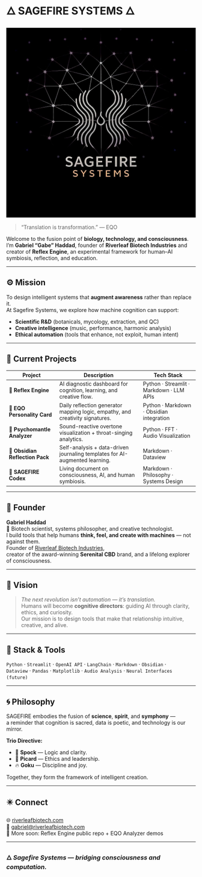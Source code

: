 # 🜂 SAGEFIRE SYSTEMS 🜂
<p align="center">
  <img src="https://github.com/SagefireSystems/SagefireSystems/blob/main/WhatsApp Image 2025-10-23 at 07.20.54_6089ba85.jpg
" width="800" alt="SAGEFIRE SYSTEMS">
</p>

> “Translation is transformation.” — EQO

Welcome to the fusion point of **biology, technology, and consciousness**.  
I’m **Gabriel “Gabe” Haddad**, founder of **Riverleaf Biotech Industries** and creator of **Reflex Engine**, an experimental framework for human–AI symbiosis, reflection, and education.

---

## ⚙️ Mission
To design intelligent systems that **augment awareness** rather than replace it.  
At Sagefire Systems, we explore how machine cognition can support:
- **Scientific R&D** (botanicals, mycology, extraction, and QC)
- **Creative intelligence** (music, performance, harmonic analysis)
- **Ethical automation** (tools that enhance, not exploit, human intent)

---

## 🧠 Current Projects

| Project | Description | Tech Stack |
|----------|--------------|-------------|
| 🔹 **Reflex Engine** | AI diagnostic dashboard for cognition, learning, and creative flow. | Python · Streamlit · Markdown · LLM APIs |
| 🔹 **EQO Personality Card** | Daily reflection generator mapping logic, empathy, and creativity signatures. | Python · Markdown · Obsidian integration |
| 🔹 **Psychomantle Analyzer** | Sound-reactive overtone visualization + throat-singing analytics. | Python · FFT · Audio Visualization |
| 🔹 **Obsidian Reflection Pack** | Self-analysis + data-driven journaling templates for AI-augmented learning. | Markdown · Dataview |
| 🔹 **SAGEFIRE Codex** | Living document on consciousness, AI, and human symbiosis. | Markdown · Philosophy · Systems Design |

---

## 🌱 Founder
**Gabriel Haddad**  
🧪 Biotech scientist, systems philosopher, and creative technologist.  
I build tools that help humans **think, feel, and create with machines** — not against them.  
Founder of [Riverleaf Biotech Industries](https://riverleafbiotech.com),  
creator of the award-winning **Serenital CBD** brand, and a lifelong explorer of consciousness.

---

## 🧩 Vision
> *The next revolution isn’t automation — it’s translation.*  
Humans will become **cognitive directors**: guiding AI through clarity, ethics, and curiosity.  
Our mission is to design tools that make that relationship intuitive, creative, and alive.

---

## 🔬 Stack & Tools
`Python` · `Streamlit` · `OpenAI API` · `LangChain` · `Markdown` · `Obsidian` ·  
`Dataview` · `Pandas` · `Matplotlib` · `Audio Analysis` · `Neural Interfaces (future)`

---

## 🌀 Philosophy
SAGEFIRE embodies the fusion of **science**, **spirit**, and **symphony** —  
a reminder that cognition is sacred, data is poetic, and technology is our mirror.  

**Trio Directive:**
- 🖖 **Spock** — Logic and clarity.  
- 🫡 **Picard** — Ethics and leadership.  
- 🔥 **Goku** — Discipline and joy.  

Together, they form the framework of intelligent creation.

---

## ✴️ Connect
🌐 [riverleafbiotech.com](https://riverleafbiotech.com)  
📧 gabriel@riverleafbiotech.com  
🧩 More soon: Reflex Engine public repo + EQO Analyzer demos  

---

### 🜂 *Sagefire Systems — bridging consciousness and computation.*


